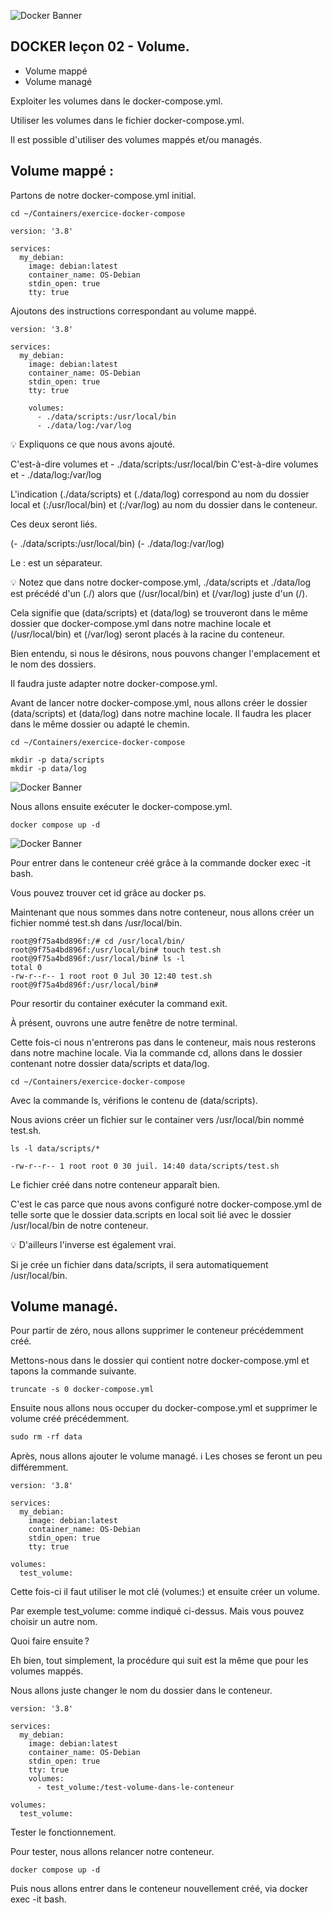 ![Docker Banner](https://thingsolver.com/wp-content/uploads/docker-cover.png)

## DOCKER leçon 02 - Volume.

- Volume mappé
- Volume managé

Exploiter les volumes dans le docker-compose.yml.

Utiliser les volumes dans le fichier docker-compose.yml.

Il est possible d'utiliser des volumes mappés et/ou managés.

## Volume mappé :

Partons de notre docker-compose.yml initial.
```
cd ~/Containers/exercice-docker-compose
```
```
version: '3.8'

services:
  my_debian:
    image: debian:latest
    container_name: OS-Debian
    stdin_open: true
    tty: true
```
Ajoutons des instructions correspondant au volume mappé.
```
version: '3.8'

services:
  my_debian:
    image: debian:latest
    container_name: OS-Debian
    stdin_open: true
    tty: true

    volumes:
      - ./data/scripts:/usr/local/bin
      - ./data/log:/var/log
```
💡 Expliquons ce que nous avons ajouté.

C'est-à-dire volumes et - ./data/scripts:/usr/local/bin
C'est-à-dire volumes et - ./data/log:/var/log

L'indication (./data/scripts) et (./data/log) correspond au nom du dossier local et (:/usr/local/bin) et (:/var/log) au nom du dossier dans le conteneur. 

Ces deux seront liés.

(- ./data/scripts:/usr/local/bin)
(- ./data/log:/var/log)

Le : est un séparateur.

💡 Notez que dans notre docker-compose.yml, ./data/scripts et ./data/log est précédé d'un (./) alors que (/usr/local/bin) et (/var/log) juste d'un (/). 

Cela signifie que (data/scripts) et (data/log) se trouveront dans le même dossier que docker-compose.yml dans notre machine locale et (/usr/local/bin) et (/var/log) seront placés à la racine du conteneur. 

Bien entendu, si nous le désirons, nous pouvons changer l'emplacement et le nom des dossiers. 

Il faudra juste adapter notre docker-compose.yml.

Avant de lancer notre docker-compose.yml, nous allons créer le dossier (data/scripts) et (data/log) dans notre machine locale. Il faudra les placer dans le même dossier ou adapté le chemin.
```
cd ~/Containers/exercice-docker-compose
```
```
mkdir -p data/scripts
mkdir -p data/log
```
![Docker Banner](./images/leçon_01_0E.png)

Nous allons ensuite exécuter le docker-compose.yml.
```
docker compose up -d
```
![Docker Banner](./images/leçon_01_0F.png)

Pour entrer dans le conteneur créé grâce à la commande docker exec -it <id du conteneur> bash.

Vous pouvez trouver cet id grâce au docker ps.

Maintenant que nous sommes dans notre conteneur, nous allons créer un fichier nommé test.sh dans /usr/local/bin.
```
root@9f75a4bd896f:/# cd /usr/local/bin/
root@9f75a4bd896f:/usr/local/bin# touch test.sh
root@9f75a4bd896f:/usr/local/bin# ls -l
total 0
-rw-r--r-- 1 root root 0 Jul 30 12:40 test.sh
root@9f75a4bd896f:/usr/local/bin#
```
Pour resortir du container exécuter la command exit.

À présent, ouvrons une autre fenêtre de notre terminal.

Cette fois-ci nous n'entrerons pas dans le conteneur, mais nous resterons dans notre machine locale. 
Via la commande cd, allons dans le dossier contenant notre dossier data/scripts et data/log.
```
cd ~/Containers/exercice-docker-compose
```
Avec la commande ls, vérifions le contenu de (data/scripts).

Nous avions créer un fichier sur le container vers /usr/local/bin nommé test.sh.
```
ls -l data/scripts/*
```
```
-rw-r--r-- 1 root root 0 30 juil. 14:40 data/scripts/test.sh
```
Le fichier créé dans notre conteneur apparaît bien.

C'est le cas parce que nous avons configuré notre docker-compose.yml de telle sorte que le dossier data.scripts en local soit lié avec le dossier /usr/local/bin de notre conteneur.

💡 D'ailleurs l'inverse est également vrai.

Si je crée un fichier dans data/scripts, il sera automatiquement /usr/local/bin.

## Volume managé.

Pour partir de zéro, nous allons supprimer le conteneur précédemment créé.

Mettons-nous dans le dossier qui contient notre docker-compose.yml et tapons la commande suivante.
```
truncate -s 0 docker-compose.yml
```
Ensuite nous allons nous occuper du docker-compose.yml et supprimer le volume créé précédemment.
```
sudo rm -rf data
```
Après, nous allons ajouter le volume managé. ℹ️ Les choses se feront un peu différemment.
```
version: '3.8'

services:
  my_debian:
    image: debian:latest
    container_name: OS-Debian
    stdin_open: true
    tty: true

volumes:
  test_volume:
```
Cette fois-ci il faut utiliser le mot clé (volumes:) et ensuite créer un volume. 

Par exemple test_volume: comme indiqué ci-dessus. Mais vous pouvez choisir un autre nom.

Quoi faire ensuite ?

Eh bien, tout simplement, la procédure qui suit est la même que pour les volumes mappés.

Nous allons juste changer le nom du dossier dans le conteneur.

```
version: '3.8'

services:
  my_debian:
    image: debian:latest
    container_name: OS-Debian
    stdin_open: true
    tty: true
    volumes:
      - test_volume:/test-volume-dans-le-conteneur

volumes:
  test_volume:
```
Tester le fonctionnement.

Pour tester, nous allons relancer notre conteneur.
```
docker compose up -d
```
Puis nous allons entrer dans le conteneur nouvellement créé, via docker exec -it <id du conteneur> bash.


